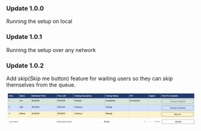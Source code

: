### Update 1.0.0

Running the setup on local

### Update 1.0.1

Running the setup over any network


### Update 1.0.2

Add skip(Skip me button) feature for waiting users so they can skip themselves from the queue.

![alt text](image/1000.png)

